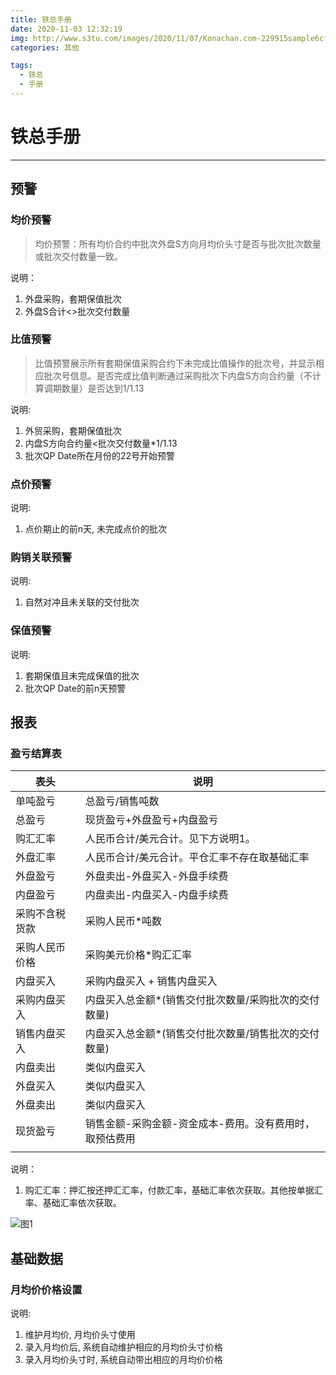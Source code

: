 ```yaml
---
title: 铁总手册
date: 2020-11-03 12:32:19
img: http://www.s3tu.com/images/2020/11/07/Konachan.com-229915sample6cf68.jpg
categories: 其他

tags: 
  - 铁总
  - 手册
---
```


# 铁总手册

---

## 预警

### 均价预警

> 均价预警：所有均价合约中批次外盘S方向月均价头寸是否与批次批次数量或批次交付数量一致。

说明：

1. 外盘采购，套期保值批次
2. 外盘S合计<>批次交付数量

### 比值预警

> 比值预警展示所有套期保值采购合约下未完成比值操作的批次号，并显示相应批次号信息。是否完成比值判断通过采购批次下内盘S方向合约量（不计算调期数量）是否达到1/1.13

说明:

1. 外贸采购，套期保值批次
2. 内盘S方向合约量<批次交付数量*1/1.13
3. 批次QP Date所在月份的22号开始预警

### 点价预警

说明:

1. 点价期止的前n天, 未完成点价的批次

### 购销关联预警

说明:

1. 自然对冲且未关联的交付批次

### 保值预警

说明:

1.  套期保值且未完成保值的批次
2. 批次QP Date的前n天预警

## 报表

### 盈亏结算表

| 表头           | 说明                                                    |
| -------------- | ------------------------------------------------------- |
| 单吨盈亏       | 总盈亏/销售吨数                                         |
| 总盈亏         | 现货盈亏+外盘盈亏+内盘盈亏                              |
| 购汇汇率       | 人民币合计/美元合计。见下方说明1。                      |
| 外盘汇率       | 人民币合计/美元合计。平仓汇率不存在取基础汇率           |
| 外盘盈亏       | 外盘卖出-外盘买入-外盘手续费                            |
| 内盘盈亏       | 内盘卖出-内盘买入-内盘手续费                            |
| 采购不含税货款 | 采购人民币*吨数                                         |
| 采购人民币价格 | 采购美元价格*购汇汇率                                   |
| 内盘买入       | 采购内盘买入 + 销售内盘买入                             |
| 采购内盘买入   | 内盘买入总金额*(销售交付批次数量/采购批次的交付数量)    |
| 销售内盘买入   | 内盘买入总金额*(销售交付批次数量/销售批次的交付数量)    |
| 内盘卖出       | 类似内盘买入                                            |
| 外盘买入       | 类似内盘买入                                            |
| 外盘卖出       | 类似内盘买入                                            |
| 现货盈亏       | 销售金额-采购金额-资金成本-费用。没有费用时，取预估费用 |
|                |                                                         |

说明：

1. 购汇汇率：押汇按还押汇汇率，付款汇率，基础汇率依次获取。其他按单据汇率、基础汇率依次获取。

![图1](http://www.s3tu.com/images/2020/11/04/fa153c78d805c1e29990d.png)



## 基础数据

### 月均价价格设置

说明:

1. 维护月均价, 月均价头寸使用
2. 录入月均价后, 系统自动维护相应的月均价头寸价格
3. 录入月均价头寸时, 系统自动带出相应的月均价价格

